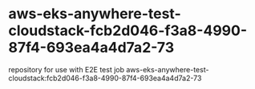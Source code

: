 # aws-eks-anywhere-test-cloudstack-fcb2d046-f3a8-4990-87f4-693ea4a4d7a2-73
repository for use with E2E test job aws-eks-anywhere-test-cloudstack:fcb2d046-f3a8-4990-87f4-693ea4a4d7a2-73
